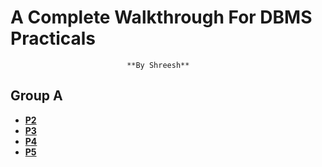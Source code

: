 

# A Complete Walkthrough For DBMS Practicals
                              **By Shreesh**


## Group A

- [**P2**](https://github.com/shreeshS7/DBMS-Practicals/tree/master/P2)
- [**P3**](https://github.com/shreeshS7/DBMS-Practicals/tree/master/P3)
- [**P4**](https://github.com/shreeshS7/DBMS-Practicals/tree/master/P4)
- [**P5**](https://github.com/shreeshS7/DBMS-Practicals/tree/master/P5)
